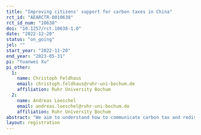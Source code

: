 ```yaml
---
title: "Improving citizens' support for carbon taxes in China"
rct_id: "AEARCTR-0010638"
rct_id_num: "10638"
doi: "10.1257/rct.10638-1.0"
date: "2022-12-20"
status: "on_going"
jel: ""
start_year: "2022-11-20"
end_year: "2023-05-31"
pi: "Yuanwei Xu"
pi_other:
  1:
    name: Christoph Feldhaus
    email: christoph.feldhaus@ruhr-uni-bochum.de
    affiliation: Ruhr University Bochum
  2:
    name: Andreas Loeschel
    email: andreas.loeschel@ruhr-uni-bochum.de
    affiliation: Ruhr University Bochum
abstract: "We aim to understand how to communicate carbon tax and redistribution policies in order to improve citizens' support for carbon taxes. Our experiment design consists of two parts: (i) the explanation of carbon taxes (a basic explanation, the externality nature of carbon emission, the efficiency, and re-distribution), and (ii) information on the gains and losses of a household under a certain redistribution scheme depending on the per capita income and carbon footprint. A random set of information on the explanation of carbon taxes and the information on the gains and losses would be delivered to the respondents, before they decide whether they accept such a policy. The answers are incentivized to reduce measurement errors. "
layout: registration
---
```


